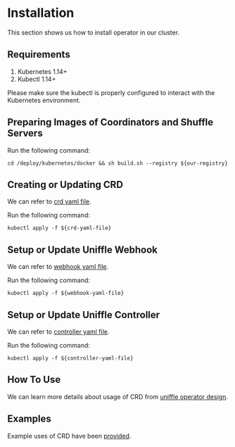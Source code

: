 # Installation

This section shows us how to install operator in our cluster.

## Requirements

1. Kubernetes 1.14+
2. Kubectl 1.14+

Please make sure the kubectl is properly configured to interact with the Kubernetes environment.

## Preparing Images of Coordinators and Shuffle Servers

Run the following command:

```
cd /deploy/kubernetes/docker && sh build.sh --registry ${our-registry}
```

## Creating or Updating CRD

We can refer
to [crd yaml file](https://github.com/apache/incubator-uniffle/tree/master/deploy/kubernetes/operator/config/crd/bases/uniffle.apache.org_remoteshuffleservices.yaml).

Run the following command:

```
kubectl apply -f ${crd-yaml-file}
```

## Setup or Update Uniffle Webhook

We can refer to [webhook yaml file](https://github.com/apache/incubator-uniffle/tree/master/deploy/kubernetes/operator/config/manager/rss-webhook.yaml).

Run the following command:

```
kubectl apply -f ${webhook-yaml-file}
```

## Setup or Update Uniffle Controller

We can refer to [controller yaml file](https://github.com/apache/incubator-uniffle/tree/master/deploy/kubernetes/operator/config/manager/rss-controller.yaml).

Run the following command:

```
kubectl apply -f ${controller-yaml-file}
```

## How To Use

We can learn more details about usage of CRD
from [uniffle operator design](00-uniffle-operator-design.md).

## Examples

Example uses of CRD have been [provided](02-examples.md).
